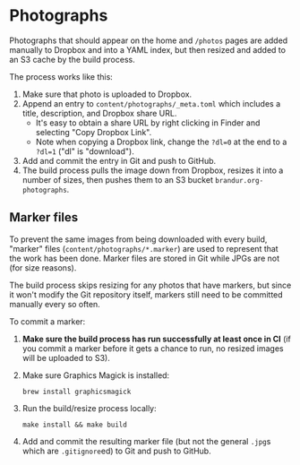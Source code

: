 # Photographs

Photographs that should appear on the home and `/photos`
pages are added manually to Dropbox and into a YAML index,
but then resized and added to an S3 cache by the build
process.

The process works like this:

1. Make sure that photo is uploaded to Dropbox.
2. Append an entry to `content/photographs/_meta.toml`
   which includes a title, description, and Dropbox share
   URL.
    * It's easy to obtain a share URL by right clicking in
      Finder and selecting "Copy Dropbox Link".
    * Note when copying a Dropbox link, change the `?dl=0`
      at the end to a `?dl=1` ("dl" is "download").
3. Add and commit the entry in Git and push to GitHub.
4. The build process pulls the image down from Dropbox,
   resizes it into a number of sizes, then pushes them to
   an S3 bucket `brandur.org-photographs`.

## Marker files

To prevent the same images from being downloaded with every
build, "marker" files (`content/photographs/*.marker`) are
used to represent that the work has been done. Marker files
are stored in Git while JPGs are not (for size reasons).

The build process skips resizing for any photos that have
markers, but since it won't modify the Git repository
itself, markers still need to be committed manually every
so often.

To commit a marker:

1. **Make sure the build process has run successfully at
   least once in CI** (if you commit a marker before it
   gets a chance to run, no resized images will be uploaded
   to S3).

2. Make sure Graphics Magick is installed:

    ```
    brew install graphicsmagick
    ```

3. Run the build/resize process locally:

    ```
    make install && make build
    ```

4. Add and commit the resulting marker file (but not the
   general `.jpg`s which are `.gitignore`ed) to Git and
   push to GitHub.
